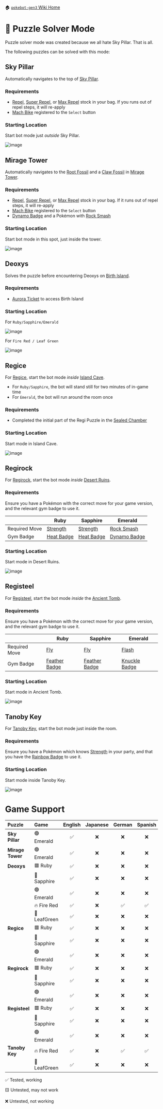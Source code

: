 🏠 [`pokebot-gen3` Wiki Home](../Readme.md)

# 🧩 Puzzle Solver Mode

Puzzle solver mode was created because we all hate Sky Pillar. That is all.

The following puzzles can be solved with this mode:

## Sky Pillar

Automatically navigates to the top of [Sky Pillar](https://bulbapedia.bulbagarden.net/wiki/Sky_Pillar).

### Requirements

- [Repel](https://bulbapedia.bulbagarden.net/wiki/Repel), [Super Repel](https://bulbapedia.bulbagarden.net/wiki/Super_Repel), or [Max Repel](https://bulbapedia.bulbagarden.net/wiki/Max_Repel) stock in your bag. If you runs out of repel steps, it will re-apply
- [Mach Bike](https://bulbapedia.bulbagarden.net/wiki/Mach_Bike) registered to the `Select` button

### Starting Location

Start bot mode just _outside_ Sky Pillar.

![image](../images/puzzle_sky_pillar.png)

## Mirage Tower

Automatically navigates to the [Root Fossil](https://bulbapedia.bulbagarden.net/wiki/Root_Fossil) and a [Claw Fossil](https://bulbapedia.bulbagarden.net/wiki/Claw_Fossil) in [Mirage Tower](https://bulbapedia.bulbagarden.net/wiki/Mirage_Tower).

### Requirements

- [Repel](https://bulbapedia.bulbagarden.net/wiki/Repel), [Super Repel](https://bulbapedia.bulbagarden.net/wiki/Super_Repel), or [Max Repel](https://bulbapedia.bulbagarden.net/wiki/Max_Repel) stock in your bag. If it runs out of repel steps, it will re-apply
- [Mach Bike](https://bulbapedia.bulbagarden.net/wiki/Mach_Bike) registered to the `Select` button
- [Dynamo Badge](https://bulbapedia.bulbagarden.net/wiki/Badge#Dynamo_Badge) and a Pokémon with [Rock Smash](<https://bulbapedia.bulbagarden.net/wiki/Rock_Smash_(move)>)

### Starting Location

Start bot mode in this spot, just inside the tower.

![image](../images/puzzle_mirage_tower.png)

## Deoxys

Solves the puzzle before encountering Deoxys on [Birth Island](https://bulbapedia.bulbagarden.net/wiki/Birth_Island).

### Requirements

- [Aurora Ticket](https://bulbapedia.bulbagarden.net/wiki/AuroraTicket) to access Birth Island

### Starting Location

For `Ruby/Sapphire/Emerald`

![image](../images/puzzle_deoxys.png)

For `Fire Red / Leaf Green`

![image](../images/puzzle_deoxys_frlg.png)

## Regice

For [Regice](<https://bulbapedia.bulbagarden.net/wiki/Regice_(Pok%C3%A9mon)>), start the bot mode _inside_ [Island Cave](https://bulbapedia.bulbagarden.net/wiki/Island_Cave).

- For `Ruby/Sapphire`, the bot will stand still for two minutes of in-game time
- For `Emerald`, the bot will run around the room once

### Requirements

- Completed the initial part of the Regi Puzzle in the [Sealed Chamber](https://bulbapedia.bulbagarden.net/wiki/Sealed_Chamber)

### Starting Location

Start mode in Island Cave.

![image](../images/puzzle_regi.png)

## Regirock

For [Regirock](<https://bulbapedia.bulbagarden.net/wiki/Regirock_(Pok%C3%A9mon)>), start the bot mode _inside_ [Desert Ruins](https://bulbapedia.bulbagarden.net/wiki/Desert_Ruins).

### Requirements

Ensure you have a Pokémon with the correct move for your game version, and the relevant gym badge to use it.

|               | Ruby                                                                   | Sapphire                                                               | Emerald                                                                    |
| ------------- | ---------------------------------------------------------------------- | ---------------------------------------------------------------------- | -------------------------------------------------------------------------- |
| Required Move | [Strength](<https://bulbapedia.bulbagarden.net/wiki/Strength_(move)>)  | [Strength](<https://bulbapedia.bulbagarden.net/wiki/Strength_(move)>)  | [Rock Smash](<https://bulbapedia.bulbagarden.net/wiki/Rock_Smash_(move)>)  |
| Gym Badge     | [Heat Badge](https://bulbapedia.bulbagarden.net/wiki/Badge#Heat_Badge) | [Heat Badge](https://bulbapedia.bulbagarden.net/wiki/Badge#Heat_Badge) | [Dynamo Badge](https://bulbapedia.bulbagarden.net/wiki/Badge#Dynamo_Badge) |

### Starting Location

Start mode in Desert Ruins.

![image](../images/puzzle_regi.png)

## Registeel

For [Registeel](<https://bulbapedia.bulbagarden.net/wiki/Registeel_(Pok%C3%A9mon)>), start the bot mode _inside_ the [Ancient Tomb](https://bulbapedia.bulbagarden.net/wiki/Ancient_Tomb).

### Requirements

Ensure you have a Pokémon with the correct move for your game version, and the relevant gym badge to use it.

|               | Ruby                                                                         | Sapphire                                                                     | Emerald                                                                      |
| ------------- | ---------------------------------------------------------------------------- | ---------------------------------------------------------------------------- | ---------------------------------------------------------------------------- |
| Required Move | [Fly](<https://bulbapedia.bulbagarden.net/wiki/Fly_(move)>)                  | [Fly](<https://bulbapedia.bulbagarden.net/wiki/Fly_(move)>)                  | [Flash](<https://bulbapedia.bulbagarden.net/wiki/Flash_(move)>)              |
| Gym Badge     | [Feather Badge](https://bulbapedia.bulbagarden.net/wiki/Badge#Feather_Badge) | [Feather Badge](https://bulbapedia.bulbagarden.net/wiki/Badge#Feather_Badge) | [Knuckle Badge](https://bulbapedia.bulbagarden.net/wiki/Badge#Knuckle_Badge) |

### Starting Location

Start mode in Ancient Tomb.

![image](../images/puzzle_regi.png)

## Tanoby Key

For [Tanoby Key](https://bulbapedia.bulbagarden.net/wiki/Tanoby_Key), start the bot mode just inside the room.

### Requirements

Ensure you have a Pokémon which knows [Strength](<https://bulbapedia.bulbagarden.net/wiki/Strength_(move)>) in your party, and that you have the [Rainbow Badge](https://bulbapedia.bulbagarden.net/wiki/Badge#Rainbow_Badge) to use it.

### Starting Location

Start mode inside Tanoby Key.

![image](../images/puzzle_tanoby.png)

# Game Support

| Puzzle         | Game         | English | Japanese | German | Spanish | French | Italian |
|:---------------|:-------------|:-------:|:--------:|:------:|:-------:|:------:|:-------:|
| **Sky Pillar** | 🟢 Emerald   |   ✅    |    ❌    |   ❌   |   ❌   |   ❌   |   ❌    |
| **Mirage Tower**| 🟢 Emerald   |   ✅    |    ❌    |   ❌   |   ❌    |   ❌   |   ❌    |
| **Deoxys**     | 🟥 Ruby      |   ✅    |    ❌    |   ❌   |   ❌    |   ❌   |   ❌    |
|                | 🔷 Sapphire  |   ✅    |    ❌    |   ❌   |   ❌    |   ❌   |   ❌    |
|                | 🟢 Emerald   |   ✅    |    ❌    |   ❌   |   ❌    |   ❌   |   ❌    |
|                | 🔥 Fire Red  |   ✅    |    ❌    |   ✅   |   ✅   |   ✅   |   ✅    |
|                | 🌿 LeafGreen |   ✅    |    ❌    |   ❌   |   ❌    |   ❌   |   ❌    |
| **Regice**     | 🟥 Ruby      |   ✅    |    ❌    |   ❌   |   ❌    |   ❌   |   ❌    |
|                | 🔷 Sapphire  |   ✅    |    ❌    |   ❌   |   ❌    |   ❌   |   ❌    |
|                | 🟢 Emerald   |   ✅    |    ❌    |   ❌   |   ❌    |   ❌   |   ❌    |
| **Regirock**   | 🟥 Ruby      |   ✅    |    ❌    |   ❌   |   ❌    |   ❌   |   ❌    |
|                | 🔷 Sapphire  |   ✅    |    ❌    |   ❌   |   ❌    |   ❌   |   ❌    |
|                | 🟢 Emerald   |   ✅    |    ❌    |   ❌   |   ❌    |   ❌   |   ❌    |
| **Registeel**  | 🟥 Ruby      |   ✅    |    ❌    |   ❌   |   ❌    |   ❌   |   ❌    |
|                | 🔷 Sapphire  |   ✅    |    ❌    |   ❌   |   ❌    |   ❌   |   ❌    |
|                | 🟢 Emerald   |   ✅    |    ❌    |   ❌   |   ❌    |   ❌   |   ❌    |
| **Tanoby Key** | 🔥 Fire Red  |   ✅    |    ❌    |   ✅   |   ✅    |   ✅   |   ✅    |
|                | 🌿 LeafGreen |   ✅    |    ❌    |   ❌   |   ❌    |   ❌   |   ❌    |

✅ Tested, working

🟨 Untested, may not work

❌ Untested, not working
